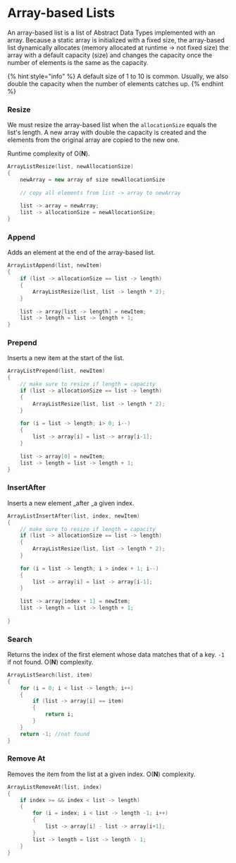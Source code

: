 # Array-based Lists

An array-based list is a list of Abstract Data Types implemented with an array. Because a static array is initialized with a fixed size, the array-based list dynamically allocates (memory allocated at runtime -> not fixed size) the array with a default capacity (size) and changes the capacity once the number of elements is the same as the capacity.

{% hint style="info" %}
A default size of 1 to 10 is common. Usually, we also double the capacity when the number of elements catches up.
{% endhint %}

### Resize

We must resize the array-based list when the `allocationSize` equals the list's length. A new array with double the capacity is created and the elements from the original array are copied to the new one.

Runtime complexity of O(**N**).

```cpp
ArrayListResize(list, newAllocationSize)
{
    newArray = new array of size newAllocationSize
    
    // copy all elements from list -> array to newArray
    
    list -> array = newArray;
    list -> allocationSize = newAllocationSize;
}
```

### Append

Adds an element at the end of the array-based list.

```cpp
ArrayListAppend(list, newItem)
{
    if (list -> allocationSize == list -> length)
    {
        ArrayListResize(list, list -> length * 2);
    }
    
    list -> array[list -> length] = newItem;
    list -> length = list -> length + 1;
}
```

### Prepend

Inserts a new item at the start of the list. 

```cpp
ArrayListPrepend(list, newItem)
{
    // make sure to resize if length = capacity
    if (list -> allocationSize == list -> length) 
    {
        ArrayListResize(list, list -> length * 2);
    }
    
    for (i = list -> length; i> 0; i--)
    {
        list -> array[i] = list -> array[i-1];
    }
    
    list -> array[0] = newItem;
    list -> length = list -> length + 1;
}
```

### InsertAfter

Inserts a new element _after _a given index. 

```cpp
ArrayListInsertAfter(list, index, newItem)
{
    // make sure to resize if length = capacity
    if (list -> allocationSize == list -> length) 
    {
        ArrayListResize(list, list -> length * 2);
    }
    
    for (i = list -> length; i > index + 1; i--)
    {
        list -> array[i] = list -> array[i-1];
    }
    
    list -> array[index + 1] = newItem;
    list -> length = list -> length + 1;
    
}
```

### Search

Returns the index of the first element whose data matches that of a key. `-1` if not found. O(**N**) complexity.

```cpp
ArrayListSearch(list, item)
{
    for (i = 0; i < list -> length; i++)
    {
        if (list -> array[i] == item)
        {
            return i;
        }
    }
    return -1; //not found
}
```

### Remove At

Removes the item from the list at a given index. O(**N**) complexity.

```cpp
ArrayListRemoveAt(list, index)
{
    if index >= && index < list -> length) 
    {
        for (i = index; i < list -> length -1; i++)
        {
            list -> array[i] - list -> array[i+1];
        }
        list -> length = list -> length - 1;
    }
}
```

